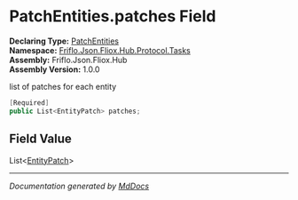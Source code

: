 ﻿<!--  
  <auto-generated>   
    The contents of this file were generated by a tool.  
    Changes to this file may be list if the file is regenerated  
  </auto-generated>   
-->

# PatchEntities.patches Field

**Declaring Type:** [PatchEntities](../index.md)  
**Namespace:** [Friflo.Json.Fliox.Hub.Protocol.Tasks](../../index.md)  
**Assembly:** Friflo.Json.Fliox.Hub  
**Assembly Version:** 1.0.0

list of patches for each entity

```csharp
[Required]
public List<EntityPatch> patches;
```

## Field Value

List\<[EntityPatch](../../EntityPatch/index.md)\>

___

*Documentation generated by [MdDocs](https://github.com/ap0llo/mddocs)*
